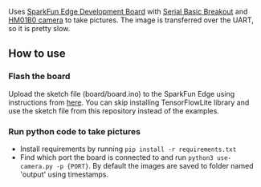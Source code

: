 Uses [SparkFun Edge Development Board](https://www.sparkfun.com/products/15170)
with [Serial Basic Breakout](https://www.sparkfun.com/products/15096) and
[HM01B0 camera](https://www.sparkfun.com/products/15570) to take pictures.
The image is transferred over the UART, so it is pretty slow.

## How to use

### Flash the board
Upload the sketch file (board/board.ino) to the SparkFun Edge using instructions
from [here](https://learn.sparkfun.com/tutorials/programming-the-sparkfun-edge-with-arduino).
You can skip installing TensorFlowLite library and use the sketch file from this
repository instead of the examples.

### Run python code to take pictures
- Install requirements by running `pip install -r requirements.txt`
- Find which port the board is connected to and run `python3 use-camera.py -p {PORT}`.
By default the images are saved to folder named 'output' using timestamps.